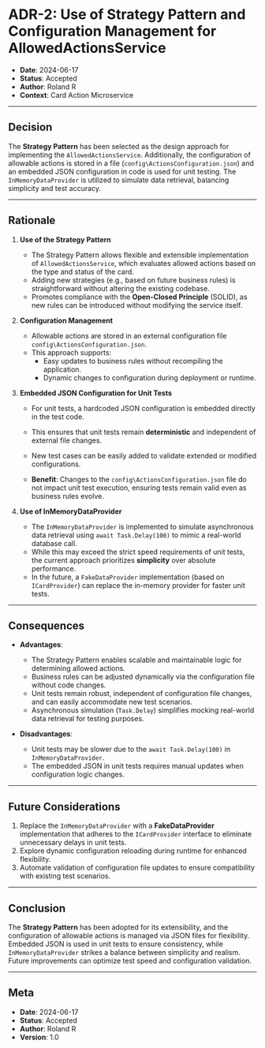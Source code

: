 ﻿# ADR-2: Use of Strategy Pattern and Configuration Management for AllowedActionsService

- **Date**: 2024-06-17  
- **Status**: Accepted  
- **Author**: Roland R
- **Context**: Card Action Microservice  

---

## **Decision**  
The **Strategy Pattern** has been selected as the design approach for implementing the `AllowedActionsService`. Additionally, the configuration of allowable actions is stored in a file (`config\ActionsConfiguration.json`) and an embedded JSON configuration in code is used for unit testing. The `InMemoryDataProvider` is utilized to simulate data retrieval, balancing simplicity and test accuracy.

---

## **Rationale**

1. **Use of the Strategy Pattern**  
   - The Strategy Pattern allows flexible and extensible implementation of `AllowedActionsService`, which evaluates allowed actions based on the type and status of the card.  
   - Adding new strategies (e.g., based on future business rules) is straightforward without altering the existing codebase.  
   - Promotes compliance with the **Open-Closed Principle** (SOLID), as new rules can be introduced without modifying the service itself.

2. **Configuration Management**  
   - Allowable actions are stored in an external configuration file `config\ActionsConfiguration.json`.  
   - This approach supports:
     - Easy updates to business rules without recompiling the application.
     - Dynamic changes to configuration during deployment or runtime.  

3. **Embedded JSON Configuration for Unit Tests**  
   - For unit tests, a hardcoded JSON configuration is embedded directly in the test code.  
   - This ensures that unit tests remain **deterministic** and independent of external file changes.  
   - New test cases can be easily added to validate extended or modified configurations.

   - **Benefit**: Changes to the `config\ActionsConfiguration.json` file do not impact unit test execution, ensuring tests remain valid even as business rules evolve.

4. **Use of InMemoryDataProvider**  
   - The `InMemoryDataProvider` is implemented to simulate asynchronous data retrieval using `await Task.Delay(100)` to mimic a real-world database call.  
   - While this may exceed the strict speed requirements of unit tests, the current approach prioritizes **simplicity** over absolute performance.  
   - In the future, a `FakeDataProvider` implementation (based on `ICardProvider`) can replace the in-memory provider for faster unit tests.

---

## **Consequences**

- **Advantages**:  
   - The Strategy Pattern enables scalable and maintainable logic for determining allowed actions.  
   - Business rules can be adjusted dynamically via the configuration file without code changes.  
   - Unit tests remain robust, independent of configuration file changes, and can easily accommodate new test scenarios.  
   - Asynchronous simulation (`Task.Delay`) simplifies mocking real-world data retrieval for testing purposes.

- **Disadvantages**:  
   - Unit tests may be slower due to the `await Task.Delay(100)` in `InMemoryDataProvider`.  
   - The embedded JSON in unit tests requires manual updates when configuration logic changes.  

---

## **Future Considerations**

1. Replace the `InMemoryDataProvider` with a **FakeDataProvider** implementation that adheres to the `ICardProvider` interface to eliminate unnecessary delays in unit tests.
2. Explore dynamic configuration reloading during runtime for enhanced flexibility.
3. Automate validation of configuration file updates to ensure compatibility with existing test scenarios.

---

## **Conclusion**

The **Strategy Pattern** has been adopted for its extensibility, and the configuration of allowable actions is managed via JSON files for flexibility. Embedded JSON is used in unit tests to ensure consistency, while `InMemoryDataProvider` strikes a balance between simplicity and realism. Future improvements can optimize test speed and configuration validation.

---

## **Meta**

- **Date**: 2024-06-17  
- **Status**: Accepted  
- **Author**: Roland R  
- **Version**: 1.0  
